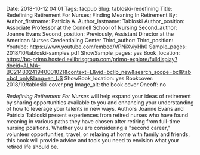 Date: 2018-10-12 04:01
Tags: facpub
Slug: tabloski-redefining
Title: Redefining Retirement For Nurses; Finding Meaning In Retirement
By: 
Author_firstname: Patricia A. 
Author_lastname: Tabloski
Author_position: Associate Professor at the Connell School of Nursing
Second_author: Joanne Evans
Second_position: Previously, Assistant Director at the American Nurses Credentialing Center
Third_author: 
Third_position:
Youtube: https://www.youtube.com/embed/VPNiXviyHh0
Sample_pages: 2018/10/tabloski-samples.pdf
ShowSample_pages: yes
Book_location: https://bc-primo.hosted.exlibrisgroup.com/primo-explore/fulldisplay?docid=ALMA-BC21480241940001021&context=L&vid=bclib_new&search_scope=bcl&tab=bcl_only&lang=en_US
ShowBook_location: yes
Bookcover: 2018/10/tabloski-cover.png
Image_alt: the book cover 
Oneoff: no

<em>Redefining Retirement For Nurses</em> will help expand your ideas of retirement by sharing opportunities available to you and enhancing your understanding of how to leverage your talents in new ways. Authors Joanne Evans and Patricia Tabloski present experiences from retired nurses who have found meaning in various paths they have chosen after retiring from full-time nursing positions. Whether you are considering a "second career," volunteer opportunities, travel, or relaxing at home with family and friends, this book will provide advice and tools you need to envision what your retired life should be. 